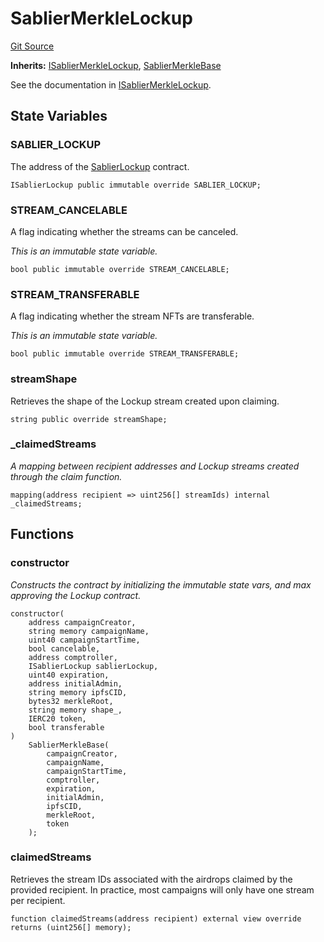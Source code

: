 # SablierMerkleLockup

[Git Source](https://github.com/sablier-labs/airdrops/blob/077c6b9766ef7693ba9e82a9e001dc0097709c01/src/abstracts/SablierMerkleLockup.sol)

**Inherits:** [ISablierMerkleLockup](/docs/reference/airdrops/contracts/interfaces/interface.ISablierMerkleLockup.md),
[SablierMerkleBase](/docs/reference/airdrops/contracts/abstracts/abstract.SablierMerkleBase.md)

See the documentation in
[ISablierMerkleLockup](/docs/reference/airdrops/contracts/interfaces/interface.ISablierMerkleLockup.md).

## State Variables

### SABLIER_LOCKUP

The address of the [SablierLockup](/reference/lockup/contracts/contract.SablierLockup.md) contract.

```solidity
ISablierLockup public immutable override SABLIER_LOCKUP;
```

### STREAM_CANCELABLE

A flag indicating whether the streams can be canceled.

_This is an immutable state variable._

```solidity
bool public immutable override STREAM_CANCELABLE;
```

### STREAM_TRANSFERABLE

A flag indicating whether the stream NFTs are transferable.

_This is an immutable state variable._

```solidity
bool public immutable override STREAM_TRANSFERABLE;
```

### streamShape

Retrieves the shape of the Lockup stream created upon claiming.

```solidity
string public override streamShape;
```

### \_claimedStreams

_A mapping between recipient addresses and Lockup streams created through the claim function._

```solidity
mapping(address recipient => uint256[] streamIds) internal _claimedStreams;
```

## Functions

### constructor

_Constructs the contract by initializing the immutable state vars, and max approving the Lockup contract._

```solidity
constructor(
    address campaignCreator,
    string memory campaignName,
    uint40 campaignStartTime,
    bool cancelable,
    address comptroller,
    ISablierLockup sablierLockup,
    uint40 expiration,
    address initialAdmin,
    string memory ipfsCID,
    bytes32 merkleRoot,
    string memory shape_,
    IERC20 token,
    bool transferable
)
    SablierMerkleBase(
        campaignCreator,
        campaignName,
        campaignStartTime,
        comptroller,
        expiration,
        initialAdmin,
        ipfsCID,
        merkleRoot,
        token
    );
```

### claimedStreams

Retrieves the stream IDs associated with the airdrops claimed by the provided recipient. In practice, most campaigns
will only have one stream per recipient.

```solidity
function claimedStreams(address recipient) external view override returns (uint256[] memory);
```

